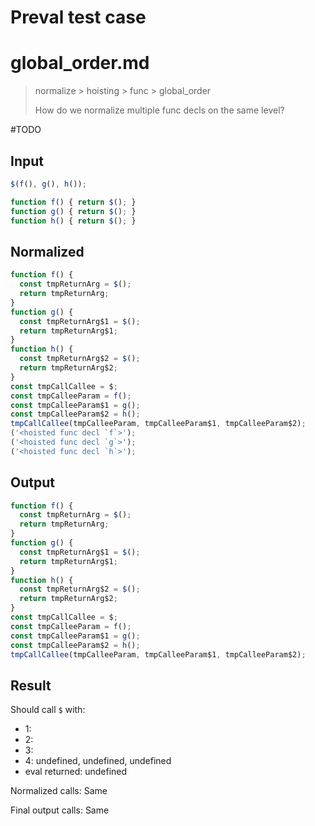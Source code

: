 # Preval test case

# global_order.md

> normalize > hoisting > func > global_order
>
> How do we normalize multiple func decls on the same level?

#TODO

## Input

`````js filename=intro
$(f(), g(), h());

function f() { return $(); }
function g() { return $(); }
function h() { return $(); }
`````

## Normalized

`````js filename=intro
function f() {
  const tmpReturnArg = $();
  return tmpReturnArg;
}
function g() {
  const tmpReturnArg$1 = $();
  return tmpReturnArg$1;
}
function h() {
  const tmpReturnArg$2 = $();
  return tmpReturnArg$2;
}
const tmpCallCallee = $;
const tmpCalleeParam = f();
const tmpCalleeParam$1 = g();
const tmpCalleeParam$2 = h();
tmpCallCallee(tmpCalleeParam, tmpCalleeParam$1, tmpCalleeParam$2);
('<hoisted func decl `f`>');
('<hoisted func decl `g`>');
('<hoisted func decl `h`>');
`````

## Output

`````js filename=intro
function f() {
  const tmpReturnArg = $();
  return tmpReturnArg;
}
function g() {
  const tmpReturnArg$1 = $();
  return tmpReturnArg$1;
}
function h() {
  const tmpReturnArg$2 = $();
  return tmpReturnArg$2;
}
const tmpCallCallee = $;
const tmpCalleeParam = f();
const tmpCalleeParam$1 = g();
const tmpCalleeParam$2 = h();
tmpCallCallee(tmpCalleeParam, tmpCalleeParam$1, tmpCalleeParam$2);
`````

## Result

Should call `$` with:
 - 1: 
 - 2: 
 - 3: 
 - 4: undefined, undefined, undefined
 - eval returned: undefined

Normalized calls: Same

Final output calls: Same
